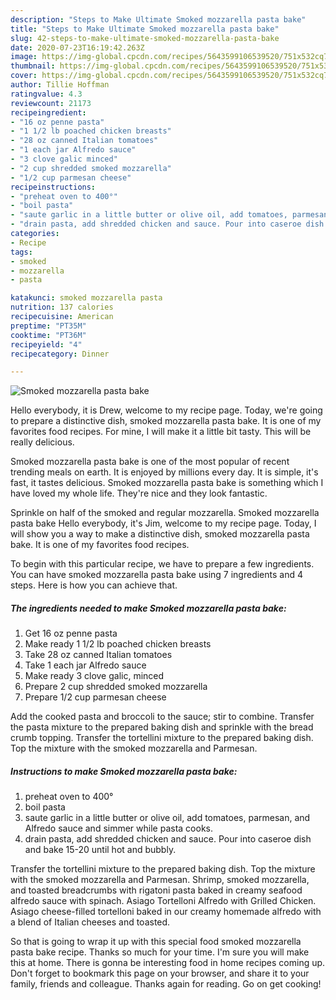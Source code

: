 ```yaml
---
description: "Steps to Make Ultimate Smoked mozzarella pasta bake"
title: "Steps to Make Ultimate Smoked mozzarella pasta bake"
slug: 42-steps-to-make-ultimate-smoked-mozzarella-pasta-bake
date: 2020-07-23T16:19:42.263Z
image: https://img-global.cpcdn.com/recipes/5643599106539520/751x532cq70/smoked-mozzarella-pasta-bake-recipe-main-photo.jpg
thumbnail: https://img-global.cpcdn.com/recipes/5643599106539520/751x532cq70/smoked-mozzarella-pasta-bake-recipe-main-photo.jpg
cover: https://img-global.cpcdn.com/recipes/5643599106539520/751x532cq70/smoked-mozzarella-pasta-bake-recipe-main-photo.jpg
author: Tillie Hoffman
ratingvalue: 4.3
reviewcount: 21173
recipeingredient:
- "16 oz penne pasta"
- "1 1/2 lb poached chicken breasts"
- "28 oz canned Italian tomatoes"
- "1 each jar Alfredo sauce"
- "3 clove galic minced"
- "2 cup shredded smoked mozzarella"
- "1/2 cup parmesan cheese"
recipeinstructions:
- "preheat oven to 400°"
- "boil pasta"
- "saute garlic in a little butter or olive oil, add tomatoes, parmesan, and Alfredo sauce and simmer while pasta cooks."
- "drain pasta, add shredded chicken and sauce. Pour into caseroe dish and bake 15-20 until hot and bubbly."
categories:
- Recipe
tags:
- smoked
- mozzarella
- pasta

katakunci: smoked mozzarella pasta 
nutrition: 137 calories
recipecuisine: American
preptime: "PT35M"
cooktime: "PT36M"
recipeyield: "4"
recipecategory: Dinner

---
```



![Smoked mozzarella pasta bake](https://img-global.cpcdn.com/recipes/5643599106539520/751x532cq70/smoked-mozzarella-pasta-bake-recipe-main-photo.jpg)

Hello everybody, it is Drew, welcome to my recipe page. Today, we're going to prepare a distinctive dish, smoked mozzarella pasta bake. It is one of my favorites food recipes. For mine, I will make it a little bit tasty. This will be really delicious.

Smoked mozzarella pasta bake is one of the most popular of recent trending meals on earth. It is enjoyed by millions every day. It is simple, it's fast, it tastes delicious. Smoked mozzarella pasta bake is something which I have loved my whole life. They're nice and they look fantastic.

Sprinkle on half of the smoked and regular mozzarella. Smoked mozzarella pasta bake Hello everybody, it&#39;s Jim, welcome to my recipe page. Today, I will show you a way to make a distinctive dish, smoked mozzarella pasta bake. It is one of my favorites food recipes.


To begin with this particular recipe, we have to prepare a few ingredients. You can have smoked mozzarella pasta bake using 7 ingredients and 4 steps. Here is how you can achieve that.

<!--inarticleads1-->

##### The ingredients needed to make Smoked mozzarella pasta bake:

1. Get 16 oz penne pasta
1. Make ready 1 1/2 lb poached chicken breasts
1. Take 28 oz canned Italian tomatoes
1. Take 1 each jar Alfredo sauce
1. Make ready 3 clove galic, minced
1. Prepare 2 cup shredded smoked mozzarella
1. Prepare 1/2 cup parmesan cheese


Add the cooked pasta and broccoli to the sauce; stir to combine. Transfer the pasta mixture to the prepared baking dish and sprinkle with the bread crumb topping. Transfer the tortellini mixture to the prepared baking dish. Top the mixture with the smoked mozzarella and Parmesan. 

<!--inarticleads2-->

##### Instructions to make Smoked mozzarella pasta bake:

1. preheat oven to 400°
1. boil pasta
1. saute garlic in a little butter or olive oil, add tomatoes, parmesan, and Alfredo sauce and simmer while pasta cooks.
1. drain pasta, add shredded chicken and sauce. Pour into caseroe dish and bake 15-20 until hot and bubbly.


Transfer the tortellini mixture to the prepared baking dish. Top the mixture with the smoked mozzarella and Parmesan. Shrimp, smoked mozzarella, and toasted breadcrumbs with rigatoni pasta baked in creamy seafood alfredo sauce with spinach. Asiago Tortelloni Alfredo with Grilled Chicken. Asiago cheese-filled tortelloni baked in our creamy homemade alfredo with a blend of Italian cheeses and toasted. 

So that is going to wrap it up with this special food smoked mozzarella pasta bake recipe. Thanks so much for your time. I'm sure you will make this at home. There is gonna be interesting food in home recipes coming up. Don't forget to bookmark this page on your browser, and share it to your family, friends and colleague. Thanks again for reading. Go on get cooking!
